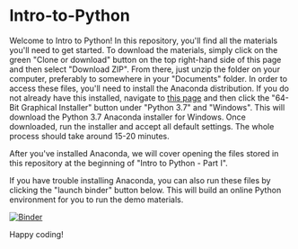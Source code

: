 # Intro-to-Python

Welcome to Intro to Python! In this repository, you'll find all the materials you'll need to get started. To download the materials, simply click on the green "Clone or download" button on the top right-hand side of this page and then select "Download ZIP". From there, just unzip the folder on your computer, preferably to somewhere in your "Documents" folder. In order to access these files, you'll need to install the Anaconda distribution. If you do not already have this installed, navigate to [this page](https://www.anaconda.com/products/individual#windows) and then click the "64-Bit Graphical Installer" button under "Python 3.7" and "Windows". This will download the Python 3.7 Anaconda installer for Windows. Once downloaded, run the installer and accept all default settings. The whole process should take around 15-20 minutes. 

After you've installed Anaconda, we will cover opening the files stored in this repository at the beginning of "Intro to Python - Part I". 

If you have trouble installing Anaconda, you can also run these files by clicking the "launch binder" button below. This will build an online Python environment for you to run the demo materials. 

[![Binder](https://mybinder.org/badge_logo.svg)](https://mybinder.org/v2/gh/cra-international/Intro-to-Python/master)

Happy coding!